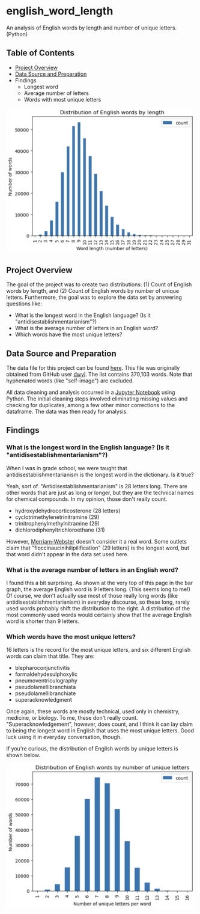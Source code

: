 # english_word_length
An analysis of English words by length and number of unique letters. (Python)

## Table of Contents
- [Project Overview](#project-overview)
- [Data Source and Preparation](#data-source-and-preparation)
- Findings
  - Longest word
  - Average number of letters
  - Words with most unique letters

<img src = "https://github.com/alexberezow2024/english_word_length/blob/623d0bcad7151fd434fe3f24840ecf3cb74530af/distribution_english_words_length.png" width = "500">

## Project Overview
The goal of the project was to create two distributions: (1) Count of English words by length, and (2) Count of English words by number of unique letters. Furthermore, the goal was to explore the data set by answering questions like:
- What is the longest word in the English language? (Is it "antidisestablishmentarianism"?)
- What is the average number of letters in an English word?
- Which words have the most unique letters?

## Data Source and Preparation
The data file for this project can be found [here](words_alpha.txt). This file was originally obtained from GitHub user [dwyl](https://github.com/dwyl/english-words). The list contains 370,103 words. Note that hyphenated words (like "self-image") are excluded. 

All data cleaning and analysis occurred in a [Jupyter Notebook](word_study.ipynb) using Python. The initial cleaning steps involved eliminating missing values and checking for duplicates, among a few other minor corrections to the dataframe. The data was then ready for analysis.

## Findings

### What is the longest word in the English language? (Is it "antidisestablishmentarianism"?)
When I was in grade school, we were taught that antidisestablishmentarianism is the longest word in the dictionary. Is it true? 

Yeah, sort of. "Antidisestablishmentarianism" is 28 letters long. There are other words that are just as long or longer, but they are the technical names for chemical compounds. In my opinion, those don't really count. 

- hydroxydehydrocorticosterone (28 letters)
- cyclotrimethylenetrinitramine (29)
- trinitrophenylmethylnitramine	(29)
- dichlorodiphenyltrichloroethane	(31)

However, [Merriam-Webster](https://www.merriam-webster.com/grammar/no-antidisestablishmentarianism-is-not-in-the-dictionary) doesn't consider it a real word. Some outlets claim that "floccinaucinihilipilification" (29 letters) is the longest word, but that word didn't appear in the data set used here.

### What is the average number of letters in an English word?
I found this a bit surprising. As shown at the very top of this page in the bar graph, the average English word is 9 letters long. (This seems long to me!) Of course, we don't actually use most of those really long words (like antidisestablishmentarianism) in everyday discourse, so these long, rarely used words probably shift the distribution to the right. A distribution of the most commonly used words would certainly show that the average English word is shorter than 9 letters.

### Which words have the most unique letters?
16 letters is the record for the most unique letters, and six different English words can claim that title. They are:
- blepharoconjunctivitis
- formaldehydesulphoxylic
- pneumoventriculography
- pseudolamellibranchiata
- pseudolamellibranchiate
- superacknowledgment

Once again, these words are mostly technical, used only in chemistry, medicine, or biology. To me, these don't really count. "Superacknowledgement", however, does count, and I think it can lay claim to being the longest word in English that uses the most unique letters. Good luck using it in everyday conversation, though.

If you're curious, the distribution of English words by unique letters is shown below.

<img src = "https://github.com/alexberezow2024/english_word_length/blob/5eb6594c88f4399b951442d0bf77542e92a4d47a/distribution_english_words_unique_letters.png" width = "500">
